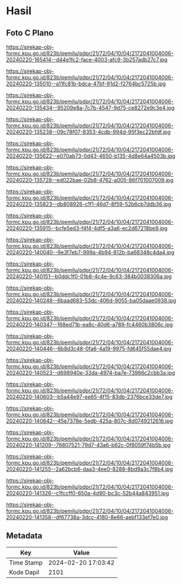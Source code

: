 # Hasil

## Foto C Plano

https://sirekap-obj-formc.kpu.go.id/823b/pemilu/pdpr/21/72/04/10/04/2172041004006-20240220-165414--d44e1fc2-face-4003-afc9-3b257adb27c7.jpg

https://sirekap-obj-formc.kpu.go.id/823b/pemilu/pdpr/21/72/04/10/04/2172041004006-20240220-135010--a11fc81b-bdca-47bf-91d2-f2764bc5725b.jpg

https://sirekap-obj-formc.kpu.go.id/823b/pemilu/pdpr/21/72/04/10/04/2172041004006-20240220-135434--95209e8a-7c7b-4547-9d75-ce8272e9c3e4.jpg

https://sirekap-obj-formc.kpu.go.id/823b/pemilu/pdpr/21/72/04/10/04/2172041004006-20240220-135238--09c78f07-8353-4cdb-994d-95f3ec22bfdf.jpg

https://sirekap-obj-formc.kpu.go.id/823b/pemilu/pdpr/21/72/04/10/04/2172041004006-20240220-135622--e070ab73-0d43-4650-b135-4d8e64a4503b.jpg

https://sirekap-obj-formc.kpu.go.id/823b/pemilu/pdpr/21/72/04/10/04/2172041004006-20240220-135728--ed022bae-02b8-4762-a005-86f701007009.jpg

https://sirekap-obj-formc.kpu.go.id/823b/pemilu/pdpr/21/72/04/10/04/2172041004006-20240220-135823--db808926-c1f1-46d7-8f59-52b6cb7ddb36.jpg

https://sirekap-obj-formc.kpu.go.id/823b/pemilu/pdpr/21/72/04/10/04/2172041004006-20240220-135915--bcfe5ed3-f4f4-4df5-a3a6-ec2d67218be9.jpg

https://sirekap-obj-formc.kpu.go.id/823b/pemilu/pdpr/21/72/04/10/04/2172041004006-20240220-140040--9e3f7eb7-999a-4b94-812b-ba68348c4da4.jpg

https://sirekap-obj-formc.kpu.go.id/823b/pemilu/pdpr/21/72/04/10/04/2172041004006-20240220-140151--b0ddc1f0-01b8-4c4e-9c63-384b0038306a.jpg

https://sirekap-obj-formc.kpu.go.id/823b/pemilu/pdpr/21/72/04/10/04/2172041004006-20240220-140248--6baad683-53dc-406d-9055-ba05daae0938.jpg

https://sirekap-obj-formc.kpu.go.id/823b/pemilu/pdpr/21/72/04/10/04/2172041004006-20240220-140347--168ed71b-ea8c-40d6-a789-fc4460b3806c.jpg

https://sirekap-obj-formc.kpu.go.id/823b/pemilu/pdpr/21/72/04/10/04/2172041004006-20240220-140446--6b8d3c48-0fa6-4a19-9975-fd645f55dae4.jpg

https://sirekap-obj-formc.kpu.go.id/823b/pemilu/pdpr/21/72/04/10/04/2172041004006-20240220-140523--d698940e-33da-4974-ba7e-73986c2cbb3a.jpg

https://sirekap-obj-formc.kpu.go.id/823b/pemilu/pdpr/21/72/04/10/04/2172041004006-20240220-140603--b5a44e97-ee65-4f15-83db-2376bce33de7.jpg

https://sirekap-obj-formc.kpu.go.id/823b/pemilu/pdpr/21/72/04/10/04/2172041004006-20240220-140642--45e7378e-5edb-425a-807c-8d0749212616.jpg

https://sirekap-obj-formc.kpu.go.id/823b/pemilu/pdpr/21/72/04/10/04/2172041004006-20240220-141209--76807521-79d7-43a6-b62c-0f8059f74b5b.jpg

https://sirekap-obj-formc.kpu.go.id/823b/pemilu/pdpr/21/72/04/10/04/2172041004006-20240220-141255--2a62bcb6-daa3-4ee0-8288-8bd9a3c7f8b4.jpg

https://sirekap-obj-formc.kpu.go.id/823b/pemilu/pdpr/21/72/04/10/04/2172041004006-20240220-141326--c1fccff0-650a-4d90-bc3c-52b44a843951.jpg

https://sirekap-obj-formc.kpu.go.id/823b/pemilu/pdpr/21/72/04/10/04/2172041004006-20240220-141358--df67738a-3dcc-4180-8e66-aebf133ef7e0.jpg


## Metadata

| Key        | Value               |
| ---------- | ------------------- |
| Time Stamp | 2024-02-20 17:03:42 |
| Kode Dapil | 2101                |



